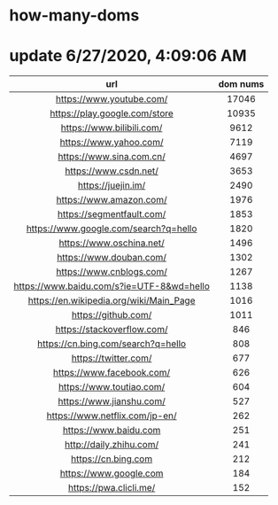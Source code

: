 # how-many-doms

# update 6/27/2020, 4:09:06 AM

url | dom nums
:-: | :-:
https://www.youtube.com/ | 17046
https://play.google.com/store | 10935
https://www.bilibili.com/ | 9612
https://www.yahoo.com/ | 7119
https://www.sina.com.cn/ | 4697
https://www.csdn.net/ | 3653
https://juejin.im/ | 2490
https://www.amazon.com/ | 1976
https://segmentfault.com/ | 1853
https://www.google.com/search?q=hello | 1820
https://www.oschina.net/ | 1496
https://www.douban.com/ | 1302
https://www.cnblogs.com/ | 1267
https://www.baidu.com/s?ie=UTF-8&wd=hello | 1138
https://en.wikipedia.org/wiki/Main_Page | 1016
https://github.com/ | 1011
https://stackoverflow.com/ | 846
https://cn.bing.com/search?q=hello | 808
https://twitter.com/ | 677
https://www.facebook.com/ | 626
https://www.toutiao.com/ | 604
https://www.jianshu.com/ | 527
https://www.netflix.com/jp-en/ | 262
https://www.baidu.com | 251
http://daily.zhihu.com/ | 241
https://cn.bing.com | 212
https://www.google.com | 184
https://pwa.clicli.me/ | 152
